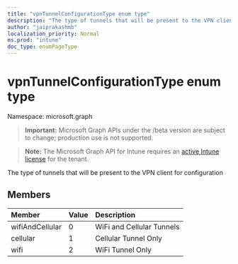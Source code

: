```yaml
---
title: "vpnTunnelConfigurationType enum type"
description: "The type of tunnels that will be present to the VPN client for configuration"
author: "jaiprakashmb"
localization_priority: Normal
ms.prod: "intune"
doc_type: enumPageType
---
```


# vpnTunnelConfigurationType enum type

Namespace: microsoft.graph

> **Important:** Microsoft Graph APIs under the /beta version are subject to change; production use is not supported.

> **Note:** The Microsoft Graph API for Intune requires an [active Intune license](https://go.microsoft.com/fwlink/?linkid=839381) for the tenant.

The type of tunnels that will be present to the VPN client for configuration

## Members
|Member|Value|Description|
|:---|:---|:---|
|wifiAndCellular|0|WiFi and Cellular Tunnels|
|cellular|1|Cellular Tunnel Only|
|wifi|2|WiFi Tunnel Only|
